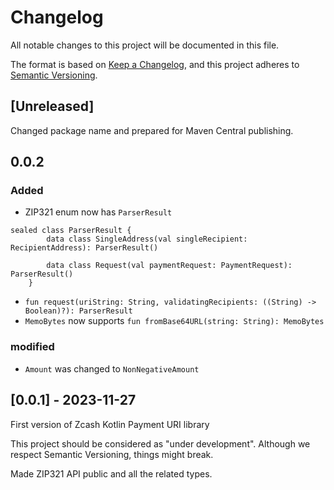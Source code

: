 # Changelog

All notable changes to this project will be documented in this file.

The format is based on [Keep a Changelog](https://keepachangelog.com/en/1.0.0/),
and this project adheres to [Semantic Versioning](https://semver.org/spec/v2.0.0.html).
## [Unreleased]
Changed package name and prepared for Maven Central publishing.

## 0.0.2

### Added 
- ZIP321 enum now has `ParserResult`
```
sealed class ParserResult {
        data class SingleAddress(val singleRecipient: RecipientAddress): ParserResult()

        data class Request(val paymentRequest: PaymentRequest): ParserResult()
    }
```

- `fun request(uriString: String, validatingRecipients: ((String) -> Boolean)?): ParserResult`
- `MemoBytes` now supports `fun fromBase64URL(string: String): MemoBytes`

### modified
- `Amount` was changed to `NonNegativeAmount`


## [0.0.1] - 2023-11-27

First version of Zcash Kotlin Payment URI library

This project should be considered as "under development". Although we respect Semantic
Versioning, things might break.

Made ZIP321 API public and all the related types. 
